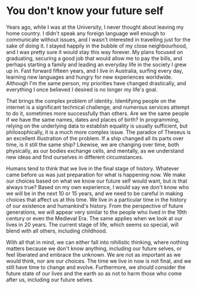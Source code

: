 # You don't know your future self

Years ago, while I was at the University, I never thought about leaving my home country. I didn't speak any foreign language well enough to communicate without issues, and I wasn't interested in travelling just for the sake of doing it. I stayed happily in the bubble of my close neighbourhood, and I was pretty sure it would stay this way forever. My plans focused on graduating, securing a good job that would allow me to pay the bills, and perhaps starting a family and leading an everyday life in the society I grew up in. Fast forward fifteen years, and I live in Australia, surfing every day, learning new languages and hungry for new experiences worldwide. Although I'm the same person, my priorities have changed drastically, and everything I once believed I desired is no longer my life's goal.

That brings the complex problem of identity. Identifying people on the internet is a significant technical challenge, and numerous services attempt to do it, sometimes more successfully than others. Are we the same people if we have the same names, dates and places of birth? In programming, relying on the underlying data to establish equality is usually sufficient, but philosophically, it is a much more complex issue. The paradox of Theseus is an excellent illustration of the problem. If a ship changed all its parts over time, is it still the same ship? Likewise, we are changing over time, both physically, as our bodies exchange cells, and mentally, as we understand new ideas and find ourselves in different circumstances.

Humans tend to think that we live in the final stage of history. Whatever came before us was just preparation for what is happening now. We make our choices based on what we know our future self would want, but is that always true? Based on my own experience, I would say we don't know who we will be in the next 10 or 15 years, and we need to be careful in making choices that affect us at this time. We live in a particular time in the history of our existence and humankind's history. From the perspective of future generations, we will appear very similar to the people who lived in the 19th century or even the Medieval Era. The same applies when we look at our lives in 20 years. The current stage of life, which seems so special, will blend with all others, including childhood.

With all that in mind, we can either fall into nihilistic thinking, where nothing matters because we don't know anything, including our future selves, or feel liberated and embrace the unknown. We are not as important as we would think, nor are our choices. The time we live in now is not final, and we still have time to change and evolve. Furthermore, we should consider the future state of our lives and the earth so as not to harm those who come after us, including our future selves.
